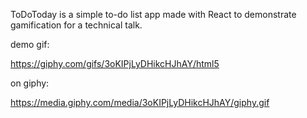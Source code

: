 ToDoToday is a simple to-do list app made with React to demonstrate gamification for a technical talk.

demo gif:

https://giphy.com/gifs/3oKIPjLyDHikcHJhAY/html5

on giphy:

https://media.giphy.com/media/3oKIPjLyDHikcHJhAY/giphy.gif
